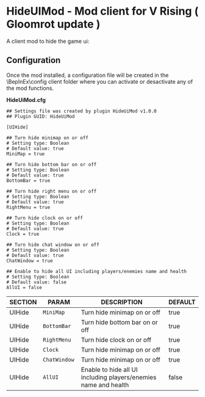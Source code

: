# HideUIMod - Mod client for V Rising ( Gloomrot update )

A client mod to hide the game ui:

## Configuration

Once the mod installed, a configuration file will be created in the \BepInEx\config client folder where you can activate or desactivate any of the mod functions.

**HideUiMod.cfg**

```
## Settings file was created by plugin HideUiMod v1.0.0
## Plugin GUID: HideUiMod

[UIHide]

## Turn hide minimap on or off
# Setting type: Boolean
# Default value: true
MiniMap = true

## Turn hide bottom bar on or off
# Setting type: Boolean
# Default value: true
BottomBar = true

## Turn hide right menu on or off
# Setting type: Boolean
# Default value: true
RightMenu = true

## Turn hide clock on or off
# Setting type: Boolean
# Default value: true
Clock = true

## Turn hide chat window on or off
# Setting type: Boolean
# Default value: true
ChatWindow = true

## Enable to hide all UI including players/enemies name and health
# Setting type: Boolean
# Default value: false
AllUI = false
```


|SECTION|PARAM| DESCRIPTION                                                     | DEFAULT
|----------------|-------------------------------|-----------------------------------------------------------------|-----------------------------|
|UIHide|`MiniMap `            | Turn hide minimap on or off             | true
|UIHide|`BottomBar `            | Turn hide bottom bar on or off             | true
|UIHide|`RightMenu `            | Turn hide clock on or off             | true
|UIHide|`Clock `            | Turn hide minimap on or off             | true
|UIHide|`ChatWindow `            | Turn hide minimap on or off             | true
|UIHide|`AllUI `            | Enable to hide all UI including players/enemies name and health            | false